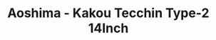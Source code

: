 ---
layout: product
title: "Aoshima - Kakou Tecchin Type-2 14Inch"
price: "TBA" 
desc: "N/A"
img_path: "/assets/img/AO54680.webp"
brand: "N/A"
available: false
special_offer: false
new: false
soon: false
cat: "010000"
subcat: "013700"
subsubcat: "0N/A"
sifra: "AO54680"
popular: false
spec: false
---